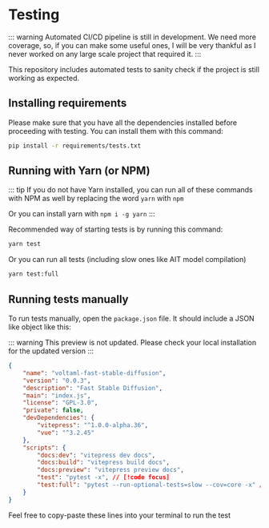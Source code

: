 # Testing

::: warning
Automated CI/CD pipeline is still in development. We need more coverage, so, if you can make some useful ones, I will be very thankful as I never worked on any large scale project that required it.
:::

This repository includes automated tests to sanity check if the project is still working as expected.

## Installing requirements

Please make sure that you have all the dependencies installed before proceeding with testing. You can install them with this command:

```bash
pip install -r requirements/tests.txt
```

## Running with Yarn (or NPM)

::: tip
If you do not have Yarn installed, you can run all of these commands with NPM as well by replacing the word `yarn` with `npm`

Or you can install yarn with `npm i -g yarn`
:::

Recommended way of starting tests is by running this command:

```bash
yarn test
```

Or you can run all tests (including slow ones like AIT model compilation)

```bash
yarn test:full
```

## Running tests manually

To run tests manually, open the `package.json` file. It should include a JSON like object like this:

::: warning
This preview is not updated. Please check your local installation for the updated version
:::

```json
{
	"name": "voltaml-fast-stable-diffusion",
	"version": "0.0.3",
	"description": "Fast Stable Diffusion",
	"main": "index.js",
	"license": "GPL-3.0",
	"private": false,
	"devDependencies": {
		"vitepress": "^1.0.0-alpha.36",
		"vue": "^3.2.45"
	},
	"scripts": {
		"docs:dev": "vitepress dev docs",
		"docs:build": "vitepress build docs",
		"docs:preview": "vitepress preview docs",
		"test": "pytest -x", // [!code focus]
		"test:full": "pytest --run-optional-tests=slow --cov=core -x" // [!code focus]
	}
}
```

Feel free to copy-paste these lines into your terminal to run the test

